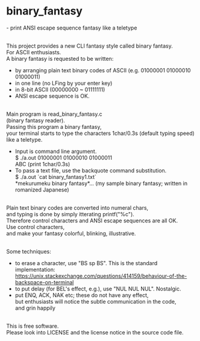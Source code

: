 # binary_fantasy
\- print ANSI escape sequence fantasy like a teletype<br><br>

This project provides a new CLI fantasy style called binary fantasy.<br>
For ASCII enthusiasts.<br>
A binary fantasy is requested to be written:
- by arranging plain text binary codes of ASCII (e.g. 01000001 01000010 01000011)
- in one line (no LFing by your enter key)
- in 8-bit ASCII (00000000 ~ 01111111)
- ANSI escape sequence is OK.<br><br>

Main program is read_binary_fantasy.c<br>
(binary fantasy reader).<br>
Passing this program a binary fantasy,<br>
your terminal starts to type the characters 1char/0.3s (default typing speed) like a teletype.
- Input is command line argument.<br>
$ ./a.out 01000001 01000010 01000011<br>
ABC (print 1char/0.3s)
- To pass a text file, use the backquote command substitution.<br>
$ ./a.out \`cat binary_fantasy1.txt\`<br>
\*mekurumeku binary fantasy\*... (my sample binary fantasy; written in romanized Japanese)<br><br>

Plain text binary codes are converted into numeral chars,<br>
and typing is done by simply itterating printf("%c").<br>
Therefore control characters and ANSI escape sequences are all OK.<br>
Use control characters,<br>
and make your fantasy colorful, blinking, illustrative.<br><br>

Some techniques:<br>
- to erase a character, use "BS sp BS". This is the standard implementation:<br>
https://unix.stackexchange.com/questions/414159/behaviour-of-the-backspace-on-terminal
- to put delay (for BEL's effect, e.g.), use "NUL NUL NUL". Nostalgic.
- put ENQ, ACK, NAK etc; these do not have any effect,<br>
but enthusiasts will notice the subtle communication in the code,<br>
and grin happily<br><br>

This is free software.<br>
Please look into LICENSE and the license notice in the source code file.
